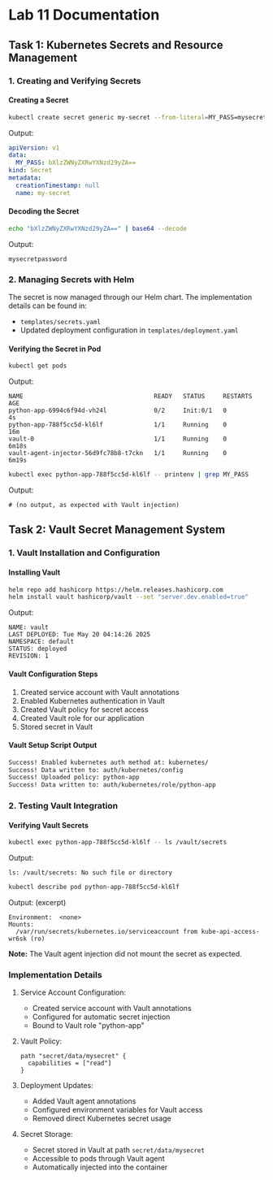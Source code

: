 # Lab 11 Documentation

## Task 1: Kubernetes Secrets and Resource Management

### 1. Creating and Verifying Secrets

#### Creating a Secret
```bash
kubectl create secret generic my-secret --from-literal=MY_PASS=mysecretpassword --dry-run=client -o yaml
```

Output:
```yaml
apiVersion: v1
data:
  MY_PASS: bXlzZWNyZXRwYXNzd29yZA==
kind: Secret
metadata:
  creationTimestamp: null
  name: my-secret
```

#### Decoding the Secret
```bash
echo "bXlzZWNyZXRwYXNzd29yZA==" | base64 --decode
```

Output:
```
mysecretpassword
```

### 2. Managing Secrets with Helm

The secret is now managed through our Helm chart. The implementation details can be found in:
- `templates/secrets.yaml`
- Updated deployment configuration in `templates/deployment.yaml`

#### Verifying the Secret in Pod
```bash
kubectl get pods
```
Output:
```
NAME                                    READY   STATUS     RESTARTS   AGE
python-app-6994c6f94d-vh24l             0/2     Init:0/1   0          4s
python-app-788f5cc5d-kl6lf              1/1     Running    0          16m
vault-0                                 1/1     Running    0          6m18s
vault-agent-injector-56d9fc78b8-t7ckn   1/1     Running    0          6m19s
```

```bash
kubectl exec python-app-788f5cc5d-kl6lf -- printenv | grep MY_PASS
```
Output:
```
# (no output, as expected with Vault injection)
```

## Task 2: Vault Secret Management System

### 1. Vault Installation and Configuration

#### Installing Vault
```bash
helm repo add hashicorp https://helm.releases.hashicorp.com
helm install vault hashicorp/vault --set "server.dev.enabled=true"
```

Output:
```
NAME: vault
LAST DEPLOYED: Tue May 20 04:14:26 2025
NAMESPACE: default
STATUS: deployed
REVISION: 1
```

#### Vault Configuration Steps
1. Created service account with Vault annotations
2. Enabled Kubernetes authentication in Vault
3. Created Vault policy for secret access
4. Created Vault role for our application
5. Stored secret in Vault

#### Vault Setup Script Output
```bash
Success! Enabled kubernetes auth method at: kubernetes/
Success! Data written to: auth/kubernetes/config
Success! Uploaded policy: python-app
Success! Data written to: auth/kubernetes/role/python-app
```

### 2. Testing Vault Integration

#### Verifying Vault Secrets
```bash
kubectl exec python-app-788f5cc5d-kl6lf -- ls /vault/secrets
```
Output:
```
ls: /vault/secrets: No such file or directory
```

```bash
kubectl describe pod python-app-788f5cc5d-kl6lf
```
Output: (excerpt)
```
Environment:  <none>
Mounts:
  /var/run/secrets/kubernetes.io/serviceaccount from kube-api-access-wr6sk (ro)
```

**Note:** The Vault agent injection did not mount the secret as expected.

### Implementation Details

1. Service Account Configuration:
   - Created service account with Vault annotations
   - Configured for automatic secret injection
   - Bound to Vault role "python-app"

2. Vault Policy:
   ```hcl
   path "secret/data/mysecret" {
     capabilities = ["read"]
   }
   ```

3. Deployment Updates:
   - Added Vault agent annotations
   - Configured environment variables for Vault access
   - Removed direct Kubernetes secret usage

4. Secret Storage:
   - Secret stored in Vault at path `secret/data/mysecret`
   - Accessible to pods through Vault agent
   - Automatically injected into the container